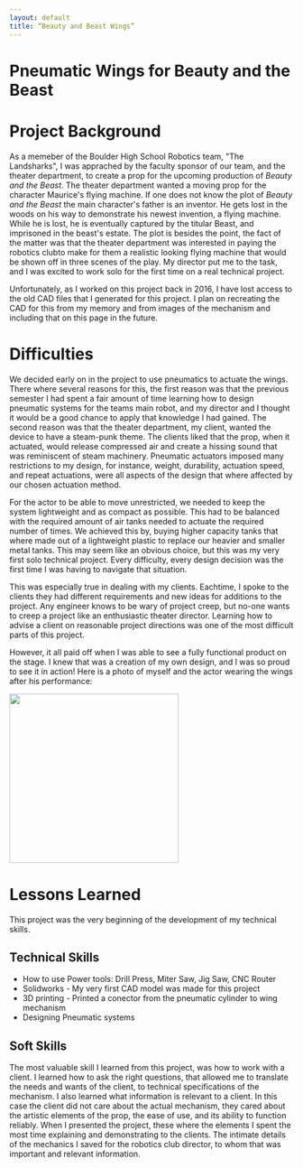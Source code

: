 ```yaml
---
layout: default
title: “Beauty and Beast Wings”
---
```


# Pneumatic Wings for Beauty and the Beast
# Project Background

  As a memeber of the Boulder High School Robotics team, "The Landsharks", I was apprached by the faculty sponsor of our team, and the theater department, to create a prop for the upcoming production of *Beauty and the Beast*. The theater department wanted a moving prop for the character Maurice's flying machine. If one does not know the plot of *Beauty and the Beast* the main character's father is an inventor. He gets lost in the woods on his way to demonstrate his newest invention, a flying machine. While he is lost, he is eventually captured by the titular Beast, and imprisoned in the beast's estate. The plot is besides the point, the fact of the matter was that the theater department was interested in paying the robotics clubto make for them a realistic looking flying machine that would be shown off in three scenes of the play. My director put me to the task, and I was excited to work solo for the first time on a real technical project.
  
  Unfortunately, as I worked on this project back in 2016, I have lost access to the old CAD files that I generated for this project. I plan on recreating the CAD for this from my memory and from images of the mechanism and including that on this page in the future.

# Difficulties

 We decided early on in the project to use pneumatics to actuate the wings. There where several reasons for this, the first reason was that the previous semester I had spent a fair amount of time learning how to design pneumatic systems for the teams main robot, and my director and I thought it would be a good chance to apply that knowledge I had gained. The second reason was that the theater department, my client, wanted the device to have a steam-punk theme. The clients liked that the prop, when it actuated, would release compressed air and create a hissing sound that was reminiscent of steam machinery. Pneumatic actuators imposed many restrictions to my design, for instance, weight, durability, actuation speed, and repeat actuations, were all aspects of the design that where affected by our chosen actuation method.
 
For the actor to be able to move unrestricted, we needed to keep the system lightweight and as compact as possible. This had to be balanced with the required amount of air tanks needed to actuate the required number of times. We achieved this by, buying higher capacity tanks that where made out of a lightweight plastic to replace our heavier and smaller metal tanks. This may seem like an obvious choice, but this was my very first solo technical project. Every difficulty, every design decision was the first time I was having to navigate that situation.
 
 This was especially true in dealing with my clients. Eachtime, I spoke to the clients they had different requirements and new ideas for additions to the project. Any engineer knows to be wary of project creep, but no-one wants to creep a project like an enthusiastic theater director. Learning how to advise a client on reasonable project directions was one of the most difficult parts of this project.
 
 However, it all paid off when I was able to see a fully functional product on the stage. I knew that was a creation of my own design, and I was so proud to see it in action! Here is a photo of myself and the actor wearing the wings after his performance:
 
 <img src="../images/JPEGs/Wings.png" width="300">
 
# Lessons Learned

This project was the very beginning of the development of my technical skills.

## Technical Skills

* How to use Power tools: Drill Press, Miter Saw, Jig Saw, CNC Router
* Solidworks - My very first CAD model was made for this project
* 3D printing - Printed a conector from the pneumatic cylinder to wing mechanism
* Designing Pneumatic systems

## Soft Skills

The most valuable skill I learned from this project, was how to work with a client. I learned how to ask the right questions, that allowed me to translate the needs and wants of the client, to technical specifications of the mechanism. I also learned what information is relevant to a client. In this case the client did not care about the actual mechanism, they cared about the artistic elements of the prop, the ease of use, and its ability to function reliably. When I presented the project, these where the elements I spent the most time explaining and demonstrating to the clients. The intimate details of the mechanics I saved for the robotics club director, to whom that was important and relevant information.
